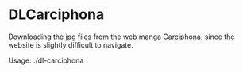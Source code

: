 # DLCarciphona
Downloading the jpg files from the web manga Carciphona, since the website is slightly difficult to navigate.

Usage: ./dl-carciphona
